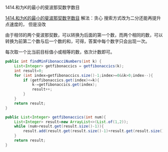 1414.和为K的最小的斐波那契数字数目

[1414.和为K的最小的斐波那契数字数目](https://leetcode-cn.com/problems/find-the-minimum-number-of-fibonacci-numbers-whose-sum-is-k/)
解法：贪心
搜索方式改为二分还能再提升点速度的， 但是没改

由于相邻的两个斐波那契数，可以转换为后面的第一个数，而两个相同的数，可以转换为前第二个数与后一个数的和，可得，答案中每个数字只会出现一次。

每次取一个比当前目标值小或相等的数，依次计数即可。



```java
public int findMinFibonacciNumbers(int k) {
    List<Integer> getfibonaccics = getfibonaccics(k);
    int result=0;
    for (int index=getfibonaccics.size()-1;index>=0&&k>0;index--){
        if (getfibonaccics.get(index)<=k){
            k-=getfibonaccics.get(index);
            result++;
        }
    }
    return result;
}

public List<Integer> getfibonaccics(int num){
    List<Integer> result=new ArrayList<>(List.of(1,2));
    while (num>result.get(result.size()-1)){
        result.add(result.get(result.size()-1)+result.get(result.size()-2));
    }
    return result;
}